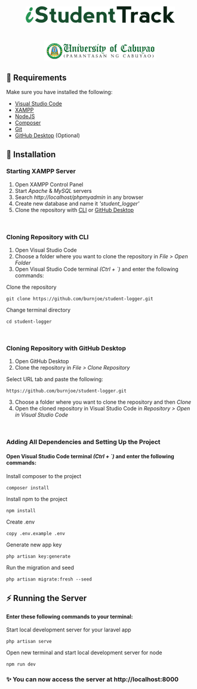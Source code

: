 <br>
<p align="center"><img src="public/img/ist_logo.png" width="400" alt="iStudentTrack Logo"></p>
<br>
<p align="center"><a target="_blank"><img href="https://pnc.edu.ph/" src="public/img/pnc_header.png" width="300" alt="UC (PnC) Header"></a></p>

## 📘 Requirements
Make sure you have installed the following:
- [Visual Studio Code](https://code.visualstudio.com/download)
- [XAMPP](https://www.apachefriends.org/download.html)
- [NodeJS](https://nodejs.org/en/download/)
- [Composer](https://getcomposer.org/download/)
- [Git](https://git-scm.com/downloads)
- [GitHub Desktop](https://desktop.github.com/) (Optional)

## 🔧 Installation
### Starting XAMPP Server
1. Open XAMPP Control Panel
2. Start *Apache* & *MySQL* servers
3. Search *http://localhost/phpmyadmin* in any browser
4. Create new database and name it *'student_logger'*
5. Clone the repository with [CLI](#cloning-repository-with-cli) or [GitHub Desktop](#cloning-repository-with-github-desktop)

<br>

### Cloning Repository with CLI
1. Open Visual Studio Code
2. Choose a folder where you want to clone the repository in *File > Open Folder*
3. Open Visual Studio Code terminal *(Ctrl + `)* and enter the following commands:

Clone the repository
```
git clone https://github.com/burnjoe/student-logger.git
```

Change terminal directory
```
cd student-logger
```

<br>

### Cloning Repository with GitHub Desktop
1. Open GitHub Desktop
2. Clone the repository in *File > Clone Repository*

Select URL tab and paste the following:
```
https://github.com/burnjoe/student-logger.git
```

3. Choose a folder where you want to clone the repository and then *Clone*
4. Open the cloned repository in Visual Studio Code in *Repository > Open in Visual Studio Code*

<br>

### Adding All Dependencies and Setting Up the Project

#### Open Visual Studio Code terminal *(Ctrl + `)* and enter the following commands:

Install composer to the project
```
composer install
```

Install npm to the project
```
npm install
```

Create .env 
```
copy .env.example .env
```

Generate new app key
```
php artisan key:generate
```

Run the migration and seed
```
php artisan migrate:fresh --seed
```


## ⚡ Running the Server

#### Enter these following commands to your terminal:

Start local development server for your laravel app
```
php artisan serve
```

Open new terminal and start local development server for node
```
npm run dev
```


### ✨ You can now access the server at http://localhost:8000